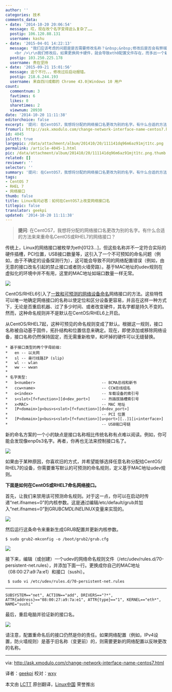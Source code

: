 ```yaml
---
author: ''
categories: 技术
comments_data:
- date: '2014-10-20 20:06:54'
  message: 哎，现在改个名字变得这么复杂了……
  postip: 106.120.88.131
  username: kashu
- date: '2015-04-01 14:22:13'
  message: "我们应该考虑的问题是是否需要修改名称？&nbsp;&nbsp;修改后是否会有弊端？&nbsp;&nbsp;<br />\r\n根据Centos7的网卡命名规则“接口名称被自动基于固件，拓扑结构和位置信息来确定”，可以看出不修改是有好处的！
    <br />\r\n我们修改后，如果更换网卡硬件，就会导致eth0配置文件存在，而多出一个新的由Centos7命名规则的网卡，//这里我没有测试，是猜想。"
  postip: 103.250.225.178
  username: 贵在坚持
- date: '2015-09-21 15:01:56'
  message: 这个不行，，，修改过后启动报错。
  postip: 218.6.244.193
  username: 来自四川成都的 Chrome 43.0|Windows 10 用户
count:
  commentnum: 3
  favtimes: 6
  likes: 0
  sharetimes: 2
  viewnum: 20930
date: '2014-10-20 11:11:38'
editorchoice: false
excerpt: '提问: 在CentOS7，我想将分配的网络接口名更改为别的名字。有什么合适的方法来来重命名CentOS或RHEL7的网络接口？  传统上，Linux的网络接口被枚举为eth，但这些名称并不一定符合实际的硬件插槽，PCI位置，USB接口数量等，这引入了一个不可预知的命名问题（例如，由于不确定的设备探测行为），这可能会导致不同的网络配置错误（例如，由无意的接口改名引起的禁止接口或者防火墙旁路）。基于MAC地址的udev规则在虚拟化的环境中并不有用，这里的MAC地址如端口数量一样无常。  CentOS/RHEL6引入了一致和可预测的网络设备命名网络接口的方法。'
fromurl: http://ask.xmodulo.com/change-network-interface-name-centos7.html
id: 4045
islctt: true
largepic: /data/attachment/album/201410/20/111141dq96m6az91mjt1tc.png
permalink: /article-4045-1.html
pic: /data/attachment/album/201410/20/111141dq96m6az91mjt1tc.png.thumb.jpg
related: []
reviewer: ''
selector: ''
summary: '提问: 在CentOS7，我想将分配的网络接口名更改为别的名字。有什么合适的方法来来重命名CentOS或RHEL7的网络接口？  传统上，Linux的网络接口被枚举为eth，但这些名称并不一定符合实际的硬件插槽，PCI位置，USB接口数量等，这引入了一个不可预知的命名问题（例如，由于不确定的设备探测行为），这可能会导致不同的网络配置错误（例如，由无意的接口改名引起的禁止接口或者防火墙旁路）。基于MAC地址的udev规则在虚拟化的环境中并不有用，这里的MAC地址如端口数量一样无常。  CentOS/RHEL6引入了一致和可预测的网络设备命名网络接口的方法。'
tags:
- CentOS 7
- RHEL 7
- 网络接口
thumb: false
title: Linux有问必答：如何在CentOS7上改变网络接口名
titlepic: false
translator: geekpi
updated: '2014-10-20 11:11:38'
---
```



> 
> **提问**: 在CentOS7，我想将分配的网络接口名更改为别的名字。有什么合适的方法来来重命名CentOS或RHEL7的网络接口？
> 
> 
> 


传统上，Linux的网络接口被枚举为eth[0123...]，但这些名称并不一定符合实际的硬件插槽，PCI位置，USB接口数量等，这引入了一个不可预知的命名问题（例如，由于不确定的设备探测行为），这可能会导致不同的网络配置错误（例如，由无意的接口改名引起的禁止接口或者防火墙旁路）。基于MAC地址的udev规则在虚拟化的环境中并不有用，这里的MAC地址如端口数量一样无常。


![](/data/attachment/album/201410/20/111141dq96m6az91mjt1tc.png)


CentOS/RHEL6引入了[一致和可预测的网络设备命名](https://access.redhat.com/documentation/en-US/Red_Hat_Enterprise_Linux/6/html/Deployment_Guide/appe-Consistent_Network_Device_Naming.html)网络接口的方法。这些特性可以唯一地确定网络接口的名称以使定位和区分设备更容易，并且在这样一种方式下，无论是否重启机器、过了多少时间、或者改变硬件，其名字都是持久不变的。然而，这种命名规则并不是默认在CentOS/RHEL6上开启。


从CentOS/RHEL7起，这种可预见的命名规则变成了默认。根据这一规则，接口名称被自动基于固件，拓扑结构和位置信息来确定。现在，即使添加或移除网络设备，接口名称仍然保持固定，而无需重新枚举，和坏掉的硬件可以无缝替换。



```
* 基于接口类型的两个字母前缀:
*   en -- 以太网
*   sl -- 串行线路IP (slip)
*   wl -- wlan
*   ww -- wwan
*
* 名字类型:
*   b<number>                             -- BCMA总线和新书
*   ccw<name>                             -- CCW总线组名
*   o<index>                              -- 车载设备的索引号
*   s<slot>[f<function>][d<dev_port>]     -- 热插拔插槽索引号
*   x<MAC>                                -- MAC 地址
*   [P<domain>]p<bus>s<slot>[f<function>][d<dev_port>]
*                                         -- PCI 位置
*   [P<domain>]p<bus>s<slot>[f<function>][u<port>][..]1[i<interface>]
*                                         -- USB端口号链

```

新的命名方案的一个小的缺点是接口名称相比传统名称有点难以阅读。例如，你可能会发现像enp0s3名字。再者，你再也无法来控制接口名了。


![](/data/attachment/album/201410/20/111146cppg7li7qptq54il.jpg)


如果由于某种原因，你喜欢旧的方式，并希望能够选择任意名称分配给CentOS/ RHEL7的设备，你需要重写默认的可预测的命名规则，定义基于MAC地址udev规则。


**下面是如何在CentOS或RHEL7命名网络接口。**


首先，让我们来禁用该可预测命名规则。对于这一点，你可以在启动时传递“net.ifnames=0”的内核参数。这是通过编辑/etc/default/grub并加入“net.ifnames=0”到GRUB*CMDLINE*LINUX变量来实现的。


![](/data/attachment/album/201410/20/111148uca6xqaxfyuuau4u.jpg)


然后运行这条命令来重新生成GRUB配置并更新内核参数。



```
$ sudo grub2-mkconfig -o /boot/grub2/grub.cfg 

```

![](/data/attachment/album/201410/20/111150dm7rlp9va7c25z99.jpg)


接下来，编辑（或创建）一个udev的网络命名规则文件（/etc/udev/rules.d/70-persistent-net.rules），并添加下面一行。更换成你自己的MAC地址（08:00:27:a9:7a:e1）和接口（sushi）。



```
 $ sudo vi /etc/udev/rules.d/70-persistent-net.rules 

```



---



```
SUBSYSTEM=="net", ACTION=="add", DRIVERS=="?*", ATTR{address}=="08:00:27:a9:7a:e1", ATTR{type}=="1", KERNEL=="eth*", NAME="sushi"

```

最后，重启电脑并验证新的接口名。


![](/data/attachment/album/201410/20/111152dfj6xgj2va6ifrjx.jpg)


请注意，配置重命名后的接口仍然是你的责任。如果网络配置（例如，IPv4设置，防火墙规则）是基于旧名称（变更前）的，则需要更新的网络配置以反映更改的名称。




---


via: <http://ask.xmodulo.com/change-network-interface-name-centos7.html>


译者：[geekpi](https://github.com/geekpi) 校对：[wxy](https://github.com/wxy)


本文由 [LCTT](https://github.com/LCTT/TranslateProject) 原创翻译，[Linux中国](http://linux.cn/) 荣誉推出
